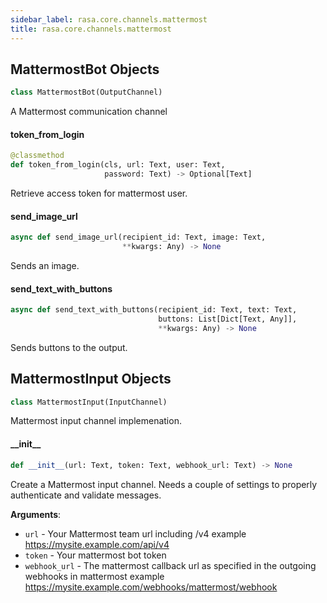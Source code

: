 ```yaml
---
sidebar_label: rasa.core.channels.mattermost
title: rasa.core.channels.mattermost
---
```

## MattermostBot Objects

```python
class MattermostBot(OutputChannel)
```

A Mattermost communication channel

#### token\_from\_login

```python
@classmethod
def token_from_login(cls, url: Text, user: Text,
                     password: Text) -> Optional[Text]
```

Retrieve access token for mattermost user.

#### send\_image\_url

```python
async def send_image_url(recipient_id: Text, image: Text,
                         **kwargs: Any) -> None
```

Sends an image.

#### send\_text\_with\_buttons

```python
async def send_text_with_buttons(recipient_id: Text, text: Text,
                                 buttons: List[Dict[Text, Any]],
                                 **kwargs: Any) -> None
```

Sends buttons to the output.

## MattermostInput Objects

```python
class MattermostInput(InputChannel)
```

Mattermost input channel implemenation.

#### \_\_init\_\_

```python
def __init__(url: Text, token: Text, webhook_url: Text) -> None
```

Create a Mattermost input channel.
Needs a couple of settings to properly authenticate and validate
messages.

**Arguments**:

- `url` - Your Mattermost team url including /v4 example
  https://mysite.example.com/api/v4
- `token` - Your mattermost bot token
- `webhook_url` - The mattermost callback url as specified
  in the outgoing webhooks in mattermost example
  https://mysite.example.com/webhooks/mattermost/webhook

